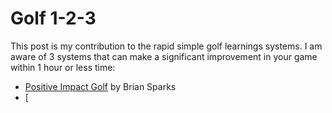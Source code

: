 # Golf 1-2-3

This post is my contribution to the rapid simple golf learnings systems. I am aware of 3 systems that can make a significant 
improvement in your game within 1 hour or less time:
* [Positive Impact Golf](https://www.youtube.com/watch?v=eURbeXGkeCU) by Brian Sparks
* [
